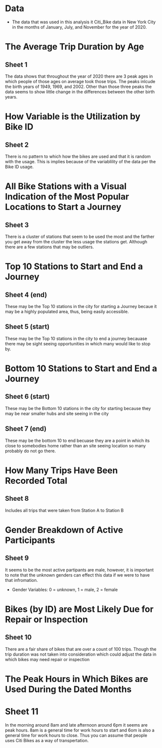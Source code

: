 # Data
* The data that was used in this analysis it Citi_Bike data in New York City in the months of January, July, and November for the year of 2020.

# The Average Trip Duration by Age
## Sheet 1

The data shows that throughout the year of 2020 there are 3 peak ages in which people of those ages on average took those trips. The peaks inlcude the birth years of 1949, 1969, and 2002. Other than those three peaks the data seems to show little change in the differences between the other birth years. 

# How Variable is the Utilization by Bike ID
## Sheet 2

There is no pattern to which how the bikes are used and that it is random with the usage. This is implies because of the variablility of the data per the Bike ID usage. 

# All Bike Stations with a Visual Indication of the Most Popular Locations to Start a Journey
## Sheet 3

There is a cluster of stations that seem to be used the most and the farther you get away from the cluster the less usage the stations get. Although there are a few stations that may be outliers. 

# Top 10 Stations to Start and End a Journey
## Sheet 4 (end)
These may be the Top 10 stations in the city for starting a Journey becaue it may be a highly populated area, thus, being easily accessible.

## Sheet 5 (start)
These may be the Top 10 stations in the city to end a journey becauase there may be sight seeing opportunities in which many would like to stop by. 

# Bottom 10 Stations to Start and End a Journey
## Sheet 6 (start)
These may be the Bottom 10 stations in the city for starting because they may be near smaller hubs and site seeing in the city
## Sheet 7 (end)
These may be the bottom 10 to end becuase they are a point in which its close to somebodies home rather than an site seeing location so many probably do not go there. 

# How Many Trips Have Been Recorded Total
## Sheet 8 
 
Includes all trips that were taken from Station A to Station B

# Gender Breakdown of Active Participants
## Sheet 9
It seems to be the most active partipants are male, however, it is important to note that the unknown genders can effect this data if we were to have that infromation. 
* Gender Variables: 0 = unknown, 1 = male, 2 = female


# Bikes (by ID) are Most Likely Due for Repair or Inspection
## Sheet 10
There are a fair share of bikes that are over a count of 100 trips. Though the trip duration was not taken into consideration which could adjust the data in which bikes may need repair or inspection

# The Peak Hours in Which Bikes are Used During the Dated Months
# Sheet 11
In the morning around 8am and late afternoon around 6pm it seems are peak hours. 8am is a general time for work hours to start and 6om is also a general time for work hours to close. Thus you can assume that people uses Citi Bikes as a way of transpertation. 
